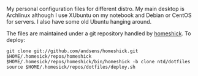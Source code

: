 My personal configuration files for different distro. My main desktop is
Archlinux although I use XUbuntu on my notebook and Debian or CentOS for
servers. I also have some old Ubuntu hanging around.

The files are maintained under a git repository handled by
[homeshick](https://github.com/andsens/homeshick). To deploy:

    git clone git://github.com/andsens/homeshick.git $HOME/.homesick/repos/homeshick
    $HOME/.homesick/repos/homeshick/bin/homeshick -b clone ntd/dotfiles
    source $HOME/.homesick/repos/dotfiles/deploy.sh
